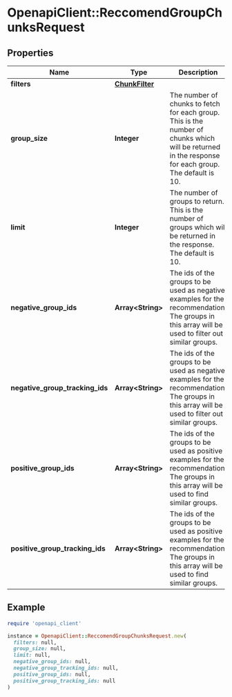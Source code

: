 # OpenapiClient::ReccomendGroupChunksRequest

## Properties

| Name | Type | Description | Notes |
| ---- | ---- | ----------- | ----- |
| **filters** | [**ChunkFilter**](ChunkFilter.md) |  | [optional] |
| **group_size** | **Integer** | The number of chunks to fetch for each group. This is the number of chunks which will be returned in the response for each group. The default is 10. | [optional] |
| **limit** | **Integer** | The number of groups to return. This is the number of groups which will be returned in the response. The default is 10. | [optional] |
| **negative_group_ids** | **Array&lt;String&gt;** | The  ids of the groups to be used as negative examples for the recommendation. The groups in this array will be used to filter out similar groups. | [optional] |
| **negative_group_tracking_ids** | **Array&lt;String&gt;** | The  ids of the groups to be used as negative examples for the recommendation. The groups in this array will be used to filter out similar groups. | [optional] |
| **positive_group_ids** | **Array&lt;String&gt;** | The  ids of the groups to be used as positive examples for the recommendation. The groups in this array will be used to find similar groups. | [optional] |
| **positive_group_tracking_ids** | **Array&lt;String&gt;** | The  ids of the groups to be used as positive examples for the recommendation. The groups in this array will be used to find similar groups. | [optional] |

## Example

```ruby
require 'openapi_client'

instance = OpenapiClient::ReccomendGroupChunksRequest.new(
  filters: null,
  group_size: null,
  limit: null,
  negative_group_ids: null,
  negative_group_tracking_ids: null,
  positive_group_ids: null,
  positive_group_tracking_ids: null
)
```

